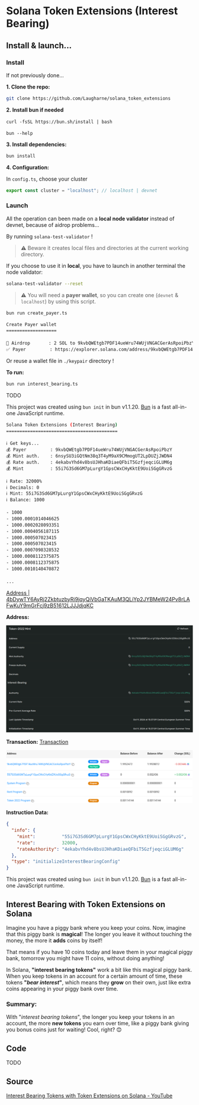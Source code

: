 # Solana Token Extensions (Interest Bearing)

## Install & launch...

### Install

If not previously done...

**1. Clone the repo:**

```bash
git clone https://github.com/Laugharne/solana_token_extensions
```
**2. Install bun if needed**

`curl -fsSL https://bun.sh/install | bash`

`bun --help`


**3. Install dependencies:**

```bash
bun install
```
**4. Configuration:**

In `config.ts`, choose your cluster

```typescript
export const cluster = "localhost"; // localhost | devnet
```

### Launch

All the operation can been made on a **local node validator** instead of devnet, because of aidrop problems...

By running `solana-test-validator` !

> ⚠️ Beware it creates local files and directories at the current working directory.

If you choose to use it in **local**, you have to launch in another terminal the node validator:

```bash
solana-test-validator --reset
```

> ⚠️ You will need a **payer wallet**, so you can create one (`devnet` & `localhost`) by using this script.

```bash
bun run create_payer.ts
```

```bash
Create Payer wallet
===================

🏧 Airdrop       : 2 SOL to 9kvbQWEtgb7PDF14ueWru74WUjVNGACGerAsRpoiPbzY
✅ Payer         : https://explorer.solana.com/address/9kvbQWEtgb7PDF14ueWru74WUjVNGACGerAsRpoiPbzY?cluster=devnet
```
Or reuse a wallet file in `./keypair` directory !


**To run:**

```bash
bun run interest_bearing.ts
```

TODO

This project was created using `bun init` in bun v1.1.20. [Bun](https://bun.sh) is a fast all-in-one JavaScript runtime.

```bash
Solana Token Extensions (Interest Bearing)
==========================================

ℹ️ Get keys...
💰 Payer         : 9kvbQWEtgb7PDF14ueWru74WUjVNGACGerAsRpoiPbzY
💰 Mint auth.    : 6nsySU3iGQtNm38q3T4yM9aX9CMmogUT2LpDUZjJWDN4
💰 Rate auth.    : 4ekabvYhd4v8bsUJHhaKDiaeQFbiT5GzfjeqciGLUM6g
💰 Mint          : 55i7G3Sd6GM7pLurgY1GpsCWxCHyKktE9UoiSGgGRvzG

ℹ️ Rate: 32000%
ℹ️ Decimals: 0
ℹ️ Mint: 55i7G3Sd6GM7pLurgY1GpsCWxCHyKktE9UoiSGgGRvzG
ℹ️ Balance: 1000

- 1000
- 1000.0001014046625
- 1000.0002028093351
- 1000.0004056187115
- 1000.000507023415
- 1000.000507023415
- 1000.0007098328532
- 1000.0008112375875
- 1000.0008112375875
- 1000.0010140470872

...
```

[Address | 4bDywTY6AyRj2ZkbtuzbyRi9jqyQiVbGaTKAuM3QLiYp2JYBMeW24Pv8rLAFwKuY9mGrFcj9zB51612LJJJdjqKC](https://explorer.solana.com/address/55i7G3Sd6GM7pLurgY1GpsCWxCHyKktE9UoiSGgGRvzG?cluster=devnet)

**Address:**

![](2024-10-09-15-42-27.png)

**Transaction:**
[Transaction](https://solscan.io/tx/5QdapyuKxC2JP1AL8NVH9wCfV3uRNfsMWatKLDX2Q7Zc9cN1ZJaUqhJVLuNCfQztDrnpvwr1oiDXzcctgNdu1XUn?cluster=devnet#solBalanceChange)

![](2024-10-09-15-59-21.png)

**Instruction Data:**

```json
{
  "info": {
    "mint":          "55i7G3Sd6GM7pLurgY1GpsCWxCHyKktE9UoiSGgGRvzG",
    "rate":          32000,
    "rateAuthority": "4ekabvYhd4v8bsUJHhaKDiaeQFbiT5GzfjeqciGLUM6g"
  },
  "type": "initializeInterestBearingConfig"
}
```

This project was created using `bun init` in bun v1.1.20. [Bun](https://bun.sh) is a fast all-in-one JavaScript runtime.


## Interest Bearing with Token Extensions on Solana

Imagine you have a piggy bank where you keep your coins. Now, imagine that this piggy bank is **magical**! The longer you leave it without touching the money, the more it **adds** coins by itself!

That means if you have 10 coins today and leave them in your magical piggy bank, tomorrow you might have 11 coins, without doing anything!

In Solana, **"interest bearing tokens"** work a bit like this magical piggy bank. When you keep tokens in an account for a certain amount of time, these tokens **"_bear interest_"**, which means they **grow** on their own, just like extra coins appearing in your piggy bank over time.

### Summary:
With "_interest bearing tokens_", the longer you keep your tokens in an account, the more **new tokens** you earn over time, like a piggy bank giving you bonus coins just for waiting! Cool, right? 😊


## Code

TODO


## Source

[Interest Bearing Tokens with Token Extensions on Solana - YouTube](https://www.youtube.com/watch?v=YFTUGviKg7A)